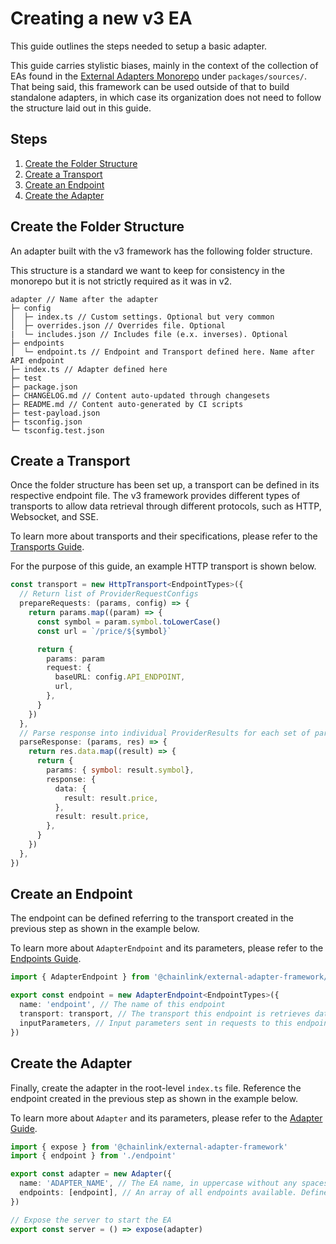 # Creating a new v3 EA

This guide outlines the steps needed to setup a basic adapter.

This guide carries stylistic biases, mainly in the context of the collection of EAs found in the [External Adapters Monorepo](https://github.com/smartcontractkit/external-adapters-js) under `packages/sources/`. That being said, this framework can be used outside of that to build standalone adapters, in which case its organization does not need to follow the structure laid out in this guide.

## Steps

1. [Create the Folder Structure](#create-the-folder-structure)
2. [Create a Transport](#create-a-transport)
3. [Create an Endpoint](#create-an-endpoint)
4. [Create the Adapter](#create-the-adapter)

## Create the Folder Structure

An adapter built with the v3 framework has the following folder structure.

This structure is a standard we want to keep for consistency in the monorepo but it is not strictly required as it was in v2.

```
adapter // Name after the adapter
├─ config
│  ├─ index.ts // Custom settings. Optional but very common
│  ├─ overrides.json // Overrides file. Optional
|  └─ includes.json // Includes file (e.x. inverses). Optional
├─ endpoints
│  └─ endpoint.ts // Endpoint and Transport defined here. Name after API endpoint
├─ index.ts // Adapter defined here
├─ test
├─ package.json
├─ CHANGELOG.md // Content auto-updated through changesets
├─ README.md // Content auto-generated by CI scripts
├─ test-payload.json
├─ tsconfig.json
└─ tsconfig.test.json
```

## Create a Transport

Once the folder structure has been set up, a transport can be defined in its respective endpoint file. The v3 framework provides different types of transports to allow data retrieval through different protocols, such as HTTP, Websocket, and SSE.

To learn more about transports and their specifications, please refer to the [Transports Guide](../components/transports.md).

For the purpose of this guide, an example HTTP transport is shown below.

```typescript
const transport = new HttpTransport<EndpointTypes>({
  // Return list of ProviderRequestConfigs
  prepareRequests: (params, config) => {
    return params.map((param) => {
      const symbol = param.symbol.toLowerCase()
      const url = `/price/${symbol}`

      return {
        params: param
        request: {
          baseURL: config.API_ENDPOINT,
          url,
        },
      }
    })
  },
  // Parse response into individual ProviderResults for each set of params
  parseResponse: (params, res) => {
    return res.data.map((result) => {
      return {
        params: { symbol: result.symbol},
        response: {
          data: {
            result: result.price,
          },
          result: result.price,
        },
      }
    })
  },
})
```

## Create an Endpoint

The endpoint can be defined referring to the transport created in the previous step as shown in the example below.

To learn more about `AdapterEndpoint` and its parameters, please refer to the [Endpoints Guide](../components/endpoints.md).

```typescript
import { AdapterEndpoint } from '@chainlink/external-adapter-framework/adapter'

export const endpoint = new AdapterEndpoint<EndpointTypes>({
  name: 'endpoint', // The name of this endpoint
  transport: transport, // The transport this endpoint is retrieves data through
  inputParameters, // Input parameters sent in requests to this endpoint
})
```

## Create the Adapter

Finally, create the adapter in the root-level `index.ts` file. Reference the endpoint created in the previous step as shown in the example below.

To learn more about `Adapter` and its parameters, please refer to the [Adapter Guide](../components/adapter.md).

```typescript
import { expose } from '@chainlink/external-adapter-framework'
import { endpoint } from './endpoint'

export const adapter = new Adapter({
  name: 'ADAPTER_NAME', // The EA name, in uppercase without any spaces
  endpoints: [endpoint], // An array of all endpoints available. Defined in the endpoints folder
})

// Expose the server to start the EA
export const server = () => expose(adapter)
```
